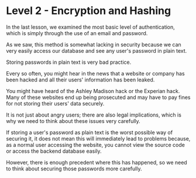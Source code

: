 # Level 2 - Encryption and Hashing

In the last lesson, we examined the most basic level of authentication, which is simply through the use of an email and password.

As we saw, this method is somewhat lacking in security because we can very easily access our database and see any user's password in plain text.

Storing passwords in plain text is very bad practice.

Every so often, you might hear in the news that a website or company has been hacked and all their users' information has been leaked.

You might have heard of the Ashley Madison hack or the Experian hack. Many of these websites end up being prosecuted and may have to pay fines for not storing their users' data securely.

It is not just about angry users; there are also legal implications, which is why we need to think about these issues very carefully.

If storing a user's password as plain text is the worst possible way of securing it, it does not mean this will immediately lead to problems because, as a normal user accessing the website, you cannot view the source code or access the backend database easily.

However, there is enough precedent where this has happened, so we need to think about securing those passwords more carefully.
